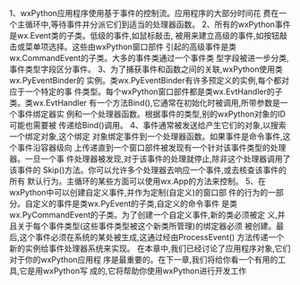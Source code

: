 1、wxPython应用程序使用基于事件的控制流。应用程序的大部分时间花
费在一个主循环中,等待事件并分派它们到适当的处理器函数。
2、所有的wxPython事件是wx.Event类的子类。低级的事件,如鼠标敲击,
被用来建立高级的事件,如按钮敲击或菜单项选择。这些由wxPython窗口部件
引起的高级事件是类wx.CommandEvent的子类。大多的事件类通过一个事件类
型字段被进一步分类,事件类型字段区分事件。
3、为了捕获事件和函数之间的关联,wxPython使用类wx.PyEventBinder的
实例。类wx.PyEventBinder有许多预定义的实例,每个都对应于一个特定的事
件类型。每个wxPython窗口部件都是类wx.EvtHandler的子类。类wx.EvtHandler
有一个方法Bind(),它通常在初始化时被调用,所带参数是一个事件绑定器实
例和一个处理器函数。根据事件的类型,别的wxPython对象的ID可能也需要被
传递给Bind()调用。
4、事件通常被发送给产生它们的对象,以搜索一个绑定对象,这个绑定
对象绑定事件到一个处理器函数。如果事件是命令事件,这个事件沿容器级向
上传递直到一个窗口部件被发现有一个针对该事件类型的处理器。一旦一个事
件处理器被发现,对于该事件的处理就停止,除非这个处理器调用了该事件的
Skip()方法。你可以允许多个处理器去响应一个事件,或去核查该事件的所有
默认行为。主循环的某些方面可以使用wx.App的方法来控制。
5、在wxPython中可以创建自定义事件,并作为定制(自定义)的窗口部
件的行为的一部分。自定义的事件是类wx.PyEvent的子类,自定义的命令事件
是类wx.PyCommandEvent的子类。为了创建一个自定义事件,新的类必须被定
义,并且关于每个事件类型(这些事件类型被这个新类所管理)的绑定器必须
被创建。最后,这个事件必须在系统的某处被生成,这通过经由ProcessEvent()
方法传递一个新的实例给事件处理器系统来实现。
在本章中,我们已经讨论了应用程序对象,它们对于你的wxPython应用程
序是最重要的。在下一章,我们将给你看一个有用的工具,它是用wxPython写
成的,它将帮助你使用wxPython进行开发工作